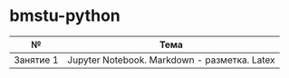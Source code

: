 # bmstu-python
 
| № | Тема | 
|:---:|---|
| Занятие 1 | Jupyter Notebook. Markdown - разметка. Latex|

